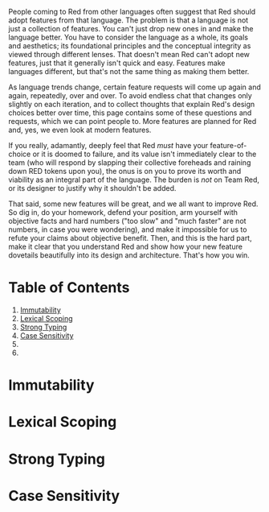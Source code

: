 People coming to Red from other languages often suggest that Red should adopt features from that language. The problem is that a language is not just a collection of features. You can't just drop new ones in and make the language better. You have to consider the language as a whole, its goals and aesthetics; its foundational principles and the conceptual integrity as viewed through different lenses. That doesn't mean Red can't adopt new features, just that it generally isn't quick and easy. Features make languages different, but that's not the same thing as making them better.

As language trends change, certain feature requests will come up again and again, repeatedly, over and over. To avoid endless chat that changes only slightly on each iteration, and to collect thoughts that explain Red's design choices better over time, this page contains some of these questions and requests, which we can point people to. More features are planned for Red and, yes, we even look at modern features.

If you really, adamantly, deeply feel that Red *must* have your feature-of-choice or it is doomed to failure, and its value isn't immediately clear to the team (who will respond by slapping their collective foreheads and raining down RED tokens upon you), the onus is on you to prove its worth and viability as an integral part of the language. The burden is *not* on Team Red, or its designer to justify why it shouldn't be added. 

That said, some new features will be great, and we all want to improve Red. So dig in, do your homework, defend your position, arm yourself with objective facts and hard numbers ("too slow" and "much faster" are not numbers, in case you were wondering), and make it impossible for us to refute your claims about objective benefit. Then, and this is the hard part, make it clear that you understand Red and show how your new feature dovetails beautifully into its design and architecture. That's how you win.


# Table of Contents

1. [Immutability](#immutability)
2. [Lexical Scoping](#lexical-scoping)
3. [Strong Typing](#strong-typing)
4. [Case Sensitivity](#case-sensitivity)
5. []()
6. []()

# Immutability

# Lexical Scoping

# Strong Typing

# Case Sensitivity
